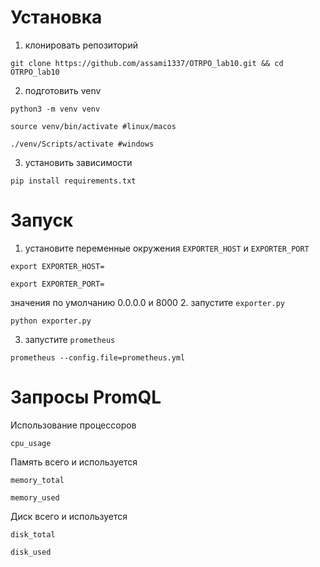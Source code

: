 # Установка
1. клонировать репозиторий
```
git clone https://github.com/assami1337/OTRPO_lab10.git && cd OTRPO_lab10
```
2. подготовить venv
```
python3 -m venv venv
```
```
source venv/bin/activate #linux/macos
```
```
./venv/Scripts/activate #windows
```
3. установить зависимости
```
pip install requirements.txt
```
# Запуск
1. установите переменные окружения `EXPORTER_HOST` и `EXPORTER_PORT`
```
export EXPORTER_HOST=
```
```
export EXPORTER_PORT=
```
значения по умолчанию 0.0.0.0 и 8000
2. запустите `exporter.py`
```
python exporter.py
```
3. запустите `prometheus`
```
prometheus --config.file=prometheus.yml
```
# Запросы PromQL
Использование процессоров
```
cpu_usage
```
Память всего и используется
```
memory_total
```
```
memory_used
```
Диск всего и используется
```
disk_total
```
```
disk_used
```

